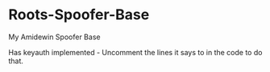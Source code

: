 # Roots-Spoofer-Base
My Amidewin Spoofer Base

Has keyauth implemented - Uncomment the lines it says to in the code to do that.
